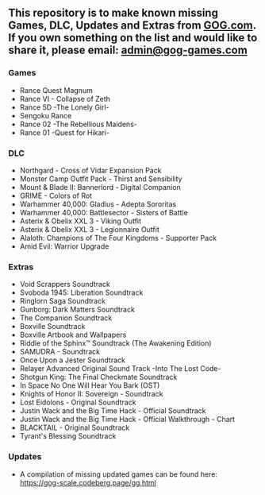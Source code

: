 ## This repository is to make known missing Games, DLC, Updates and Extras from [GOG.com](https://www.gog.com/). If you own something on the list and would like to share it, please email: [admin@gog-games.com](mailto:admin@gog-games.com)

### Games
- Rance Quest Magnum
- Rance VI - Collapse of Zeth
- Rance 5D -The Lonely Girl-
- Sengoku Rance
- Rance 02 -The Rebellious Maidens-
- Rance 01 -Quest for Hikari-

### DLC
- Northgard - Cross of Vidar Expansion Pack
- Monster Camp Outfit Pack - Thirst and Sensibility
- Mount & Blade II: Bannerlord - Digital Companion
- GRIME - Colors of Rot
- Warhammer 40,000: Gladius - Adepta Sororitas
- Warhammer 40,000: Battlesector - Sisters of Battle
- Asterix & Obelix XXL 3 - Viking Outfit 
- Asterix & Obelix XXL 3 - Legionnaire Outfit
- Alaloth: Champions of The Four Kingdoms - Supporter Pack
- Amid Evil: Warrior Upgrade

### Extras
- Void Scrappers Soundtrack
- Svoboda 1945: Liberation Soundtrack
- Ringlorn Saga Soundtrack
- Gunborg: Dark Matters Soundtrack
- The Companion Soundtrack
- Boxville Soundtrack
- Boxville Artbook and Wallpapers
- Riddle of the Sphinx™ Soundtrack (The Awakening Edition)
- SAMUDRA - Soundtrack
- Once Upon a Jester Soundtrack
- Relayer Advanced Original Sound Track -Into The Lost Code-
- Shotgun King: The Final Checkmate Soundtrack
- In Space No One Will Hear You Bark (OST)
- Knights of Honor II: Sovereign - Soundtrack
- Lost Eidolons - Original Soundtrack
- Justin Wack and the Big Time Hack - Official Soundtrack
- Justin Wack and the Big Time Hack - Official Walkthrough - Chart
- BLACKTAIL - Original Soundtrack
- Tyrant's Blessing Soundtrack

### Updates
- A compilation of missing updated games can be found here: https://gog-scale.codeberg.page/gg.html
